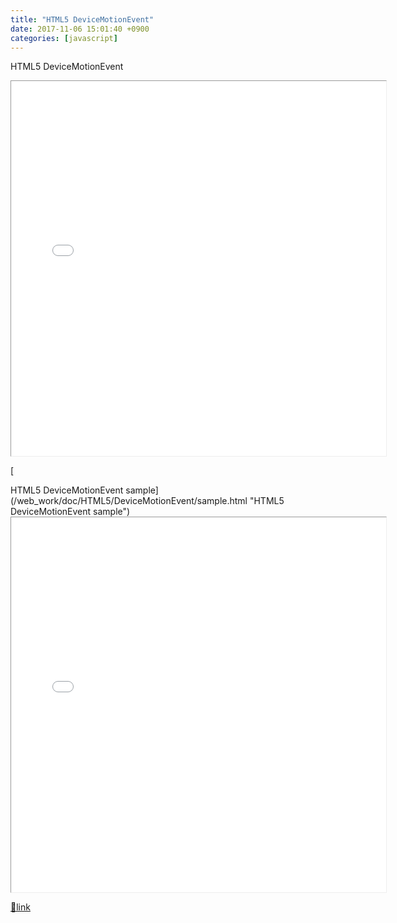 ```yaml
---
title: "HTML5 DeviceMotionEvent"
date: 2017-11-06 15:01:40 +0900
categories: [javascript]
---
```


HTML5 DeviceMotionEvent

<iframe frameborder="1" height="600" src="/web_work/doc/HTML5/DeviceMotionEvent/DeviceMotionEvent.html" style="border-width: 1px;" width="600"></iframe>  
  
[

HTML5 DeviceMotionEvent sample](/web_work/doc/HTML5/DeviceMotionEvent/sample.html "HTML5 DeviceMotionEvent sample")<iframe frameborder="1" height="600" src="/web_work/doc/HTML5/DeviceMotionEvent/sample.html" style="border-width: 1px;" width="600"></iframe>  
  



[🔗link](http://www.mins01.com/mh/tech/read/1122)